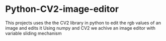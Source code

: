 # Python-CV2-image-editor
This projects uses the the CV2 library in python to edit the rgb values of an image and edits it
Using numpy and CV2 we achive an image editor with variable sliding mechanism 
